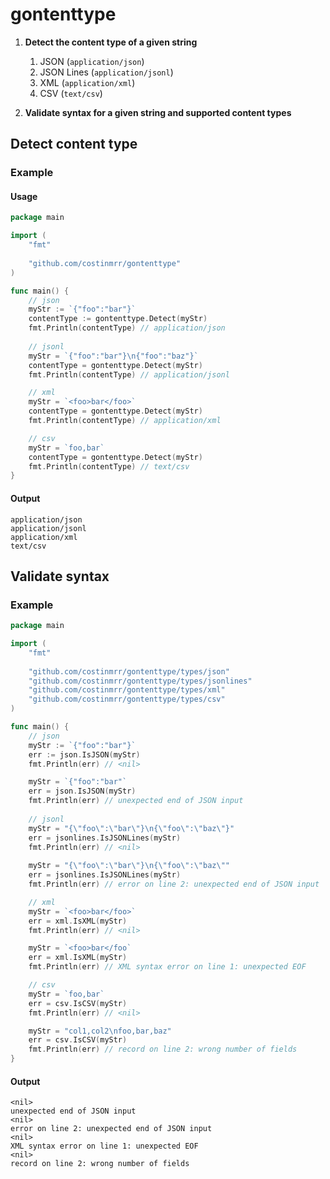 # gontenttype
1. **Detect the content type of a given string**

   1. JSON (`application/json`)
   2. JSON Lines (`application/jsonl`)
   3. XML (`application/xml`)
   4. CSV (`text/csv`)

2. **Validate syntax for a given string and supported content types**


## Detect content type

### Example

#### Usage

```go
package main

import (
	"fmt"
    
	"github.com/costinmrr/gontenttype"
)

func main() { 
	// json
	myStr := `{"foo":"bar"}`
	contentType := gontenttype.Detect(myStr)
	fmt.Println(contentType) // application/json
	
	// jsonl
    myStr = `{"foo":"bar"}\n{"foo":"baz"}`
	contentType = gontenttype.Detect(myStr)
	fmt.Println(contentType) // application/jsonl

	// xml
	myStr = `<foo>bar</foo>`
	contentType = gontenttype.Detect(myStr)
	fmt.Println(contentType) // application/xml

	// csv
	myStr = `foo,bar`
	contentType = gontenttype.Detect(myStr)
	fmt.Println(contentType) // text/csv
}
```

#### Output
    
```shell
application/json
application/jsonl
application/xml
text/csv
```

## Validate syntax

### Example

```go
package main

import (
	"fmt"
	
	"github.com/costinmrr/gontenttype/types/json"
	"github.com/costinmrr/gontenttype/types/jsonlines"
	"github.com/costinmrr/gontenttype/types/xml"
	"github.com/costinmrr/gontenttype/types/csv"
)

func main() {
	// json
	myStr := `{"foo":"bar"}`
	err := json.IsJSON(myStr)
	fmt.Println(err) // <nil>

	myStr = `{"foo":"bar"`
	err = json.IsJSON(myStr)
	fmt.Println(err) // unexpected end of JSON input
	
	// jsonl
	myStr = "{\"foo\":\"bar\"}\n{\"foo\":\"baz\"}"
	err = jsonlines.IsJSONLines(myStr)
	fmt.Println(err) // <nil>
	
	myStr = "{\"foo\":\"bar\"}\n{\"foo\":\"baz\""
	err = jsonlines.IsJSONLines(myStr)
	fmt.Println(err) // error on line 2: unexpected end of JSON input

	// xml
	myStr = `<foo>bar</foo>`
	err = xml.IsXML(myStr)
	fmt.Println(err) // <nil>

	myStr = `<foo>bar</foo`
	err = xml.IsXML(myStr)
	fmt.Println(err) // XML syntax error on line 1: unexpected EOF

	// csv
	myStr = `foo,bar`
	err = csv.IsCSV(myStr)
	fmt.Println(err) // <nil>

	myStr = "col1,col2\nfoo,bar,baz"
	err = csv.IsCSV(myStr)
	fmt.Println(err) // record on line 2: wrong number of fields
}
```

#### Output

```shell
<nil>
unexpected end of JSON input
<nil>
error on line 2: unexpected end of JSON input
<nil>
XML syntax error on line 1: unexpected EOF
<nil>
record on line 2: wrong number of fields
```
